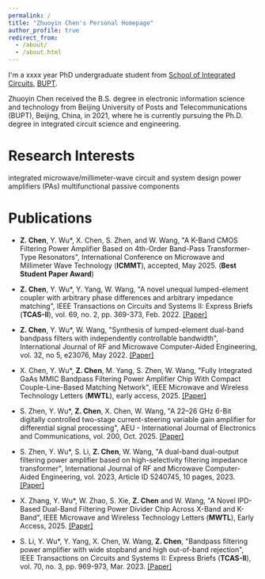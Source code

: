 ```yaml
---
permalink: /
title: "Zhuoyin Chen's Personal Homepage"
author_profile: true
redirect_from: 
  - /about/
  - /about.html
---
```


I'm a xxxx year PhD undergraduate student from [School of Integrated Circuits](https://ic.bupt.edu.cn/), [BUPT](https://www.bupt.edu.cn/).

Zhuoyin Chen received the B.S. degree in electronic information science and technology from Beijing University of Posts and Telecommunications (BUPT), Beijing, China, in 2021, where he is currently pursuing the Ph.D. degree in integrated circuit science and engineering.


Research Interests
======
integrated microwave/millimeter-wave circuit and system design
power amplifiers (PAs)
multifunctional passive components

Publications
======

- **Z. Chen**, Y. Wu*, X. Chen, S. Zhen, and W. Wang, "A K-Band CMOS Filtering Power Amplifier Based on 4th-Order Band-Pass Transformer-Type Resonators", International Conference on Microwave and Millimeter Wave Technology (**ICMMT**), accepted, May 2025. (**Best Student Paper Award**)

- **Z. Chen**, Y. Wu*, Y. Yang, W. Wang, "A novel unequal lumped-element coupler with arbitrary phase differences and arbitrary impedance matching", IEEE Transactions on Circuits and Systems II: Express Briefs (**TCAS-II**), vol. 69, no. 2, pp. 369-373, Feb. 2022. [[Paper]](https://doi.org/10.1109/tcsii.2021.3093528)

- **Z. Chen**, Y. Wu*, W. Wang, "Synthesis of lumped-element dual-band bandpass filters with independently controllable bandwidth", International Journal of RF and Microwave Computer-Aided Engineering, vol. 32, no 5, e23076, May 2022. [[Paper]](https://doi.org/10.1002/mmce.23076)

- X. Chen, Y. Wu*, **Z. Chen**, M. Yang, S. Zhen, W. Wang, "Fully Integrated GaAs MMIC Bandpass Filtering Power Amplifier Chip With Compact Couple-Line-Based Matching Network", IEEE Microwave and Wireless Technology Letters (**MWTL**), early access, 2025. [[Paper]](https://doi.org/10.1109/lmwt.2025.3578722)

- S. Zhen, Y. Wu*, **Z. Chen**, X. Chen, W. Wang, "A 22–26 GHz 6-Bit digitally controlled two-stage current-steering variable gain amplifier for differential signal processing", AEU - International Journal of Electronics and Communications, vol. 200, Oct. 2025. [[Paper]](https://doi.org/10.1016/j.aeue.2025.155905)

- S. Zhen, Y. Wu*, S. Li, **Z. Chen**, W. Wang, "A dual-band dual-output filtering power amplifier based on high-selectivity filtering impedance transformer", International Journal of RF and Microwave Computer-Aided Engineering, vol. 2023, Article ID 5240745, 10 pages, 2023. [[Paper]](https://doi.org/10.1155/2023/5240745)

- X. Zhang, Y. Wu*, W. Zhao, S. Xie, **Z. Chen** and W. Wang, "A Novel IPD-Based Dual-Band Filtering Power Divider Chip Across X-Band and K-Band", IEEE Microwave and Wireless Technology Letters (**MWTL**), Early Access, 2025. [[Paper]](https://doi.org/10.1109/lmwt.2025.3578707)

- S. Li, Y. Wu*, Y. Yang, X. Chen, W. Wang, **Z. Chen**, "Bandpass filtering power amplifier with wide stopband and high out-of-band rejection", IEEE Transactions on Circuits and Systems II: Express Briefs (**TCAS-II**), vol. 70, no. 3, pp. 969-973, Mar. 2023. [[Paper]](https://doi.org/10.1109/tcsii.2022.3220619)


